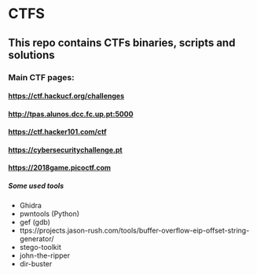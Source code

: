 # CTFS

## This repo contains CTFs binaries, scripts and solutions 

### Main CTF pages: 

#### https://ctf.hackucf.org/challenges

#### http://tpas.alunos.dcc.fc.up.pt:5000

#### https://ctf.hacker101.com/ctf

#### https://cybersecuritychallenge.pt

#### https://2018game.picoctf.com

##### Some used tools

* Ghidra
* pwntools (Python)
* gef (gdb)
* ttps://projects.jason-rush.com/tools/buffer-overflow-eip-offset-string-generator/
* stego-toolkit
* john-the-ripper
* dir-buster


